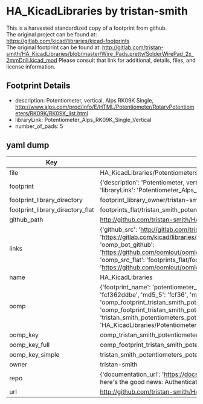# HA_KicadLibraries by tristan-smith  
This is a harvested standardized copy of a footprint from github.  
The original project can be found at:  
https://gitlab.com/kicad/libraries/kicad-footprints  
The original footprint can be found at:
http://gitlab.com/tristan-smith/HA_KicadLibraries/blob/master/Wire_Pads.pretty/SolderWirePad_2x_2mmDrill.kicad_mod
Please consult that link for additional, details, files, and license information.  
## Footprint Details
* description: Potentiometer, vertical, Alps RK09K Single, http://www.alps.com/prod/info/E/HTML/Potentiometer/RotaryPotentiometers/RK09K/RK09K_list.html  
* libraryLink: Potentiometer_Alps_RK09K_Single_Vertical  
* number_of_pads: 5  
## yaml dump  
| Key | Value |  
| --- | --- |  
| file | HA_KicadLibraries/Potentiometers.pretty/Potentiometer_Alps_RK09K_Single_Vertical.kicad_mod |  
| footprint | {'description': 'Potentiometer, vertical, Alps RK09K Single, http://www.alps.com/prod/info/E/HTML/Potentiometer/RotaryPotentiometers/RK09K/RK09K_list.html', 'libraryLink': 'Potentiometer_Alps_RK09K_Single_Vertical', 'number_of_pads': 5} |  
| footprint_library_directory | footprint_library_owner/tristan-smith_HA_KicadLibraries |  
| footprint_library_directory_flat | footprints_flat/tristan_smith_potentiometers_potentiometer_alps_rk09k_single_vertical/working |  
| github_path | http://github.com/tristan-smith/HA_KicadLibraries/blob/master/Potentiometers.pretty/Potentiometer_Alps_RK09K_Single_Vertical.kicad_mod |  
| links | {'github_src': 'http://gitlab.com/tristan-smith/HA_KicadLibraries/blob/master/Wire_Pads.pretty/SolderWirePad_2x_2mmDrill.kicad_mod', 'github_src_repo': 'https://gitlab.com/kicad/libraries/kicad-footprints', 'oomp_bot': 'footprints/tristan_smith_potentiometers_potentiometer_alps_rk09k_single_vertical/working', 'oomp_bot_github': 'https://github.com/oomlout/oomlout_oomp_footprint_bot/tree/main/footprints/tristan_smith_potentiometers_potentiometer_alps_rk09k_single_vertical/working', 'oomp_src_flat': 'footprints_flat/footprints_flat/tristan_smith_potentiometers_potentiometer_alps_rk09k_single_vertical/working', 'oomp_src_flat_github': 'https://github.com/oomlout/oomlout_oomp_footprint_src/tree/main/footprints_flat/tristan_smith_potentiometers_potentiometer_alps_rk09k_single_vertical/working'} |  
| name | HA_KicadLibraries |  
| oomp | {'footprint_name': 'potentiometer_alps_rk09k_single_vertical', 'library_name': 'potentiometers', 'md5': 'fcf362ddbe661b657bb0c3469b6abdd8', 'md5_10': 'fcf362ddbe', 'md5_5': 'fcf36', 'md5_6': 'fcf362', 'oomp_key': 'oomp_tristan_smith_potentiometers_potentiometer_alps_rk09k_single_vertical', 'oomp_key_extra': 'oomp_footprint_tristan_smith_potentiometers_potentiometer_alps_rk09k_single_vertical', 'oomp_key_full': 'oomp_footprint_tristan_smith_potentiometers_potentiometer_alps_rk09k_single_vertical_fcf362', 'oomp_key_simple': 'tristan_smith_potentiometers_potentiometer_alps_rk09k_single_vertical', 'original_filename': 'HA_KicadLibraries/Potentiometers.pretty/Potentiometer_Alps_RK09K_Single_Vertical.kicad_mod', 'owner_name': 'tristan_smith'} |  
| oomp_key | oomp_tristan_smith_potentiometers_potentiometer_alps_rk09k_single_vertical |  
| oomp_key_full | oomp_footprint_tristan_smith_potentiometers_potentiometer_alps_rk09k_single_vertical |  
| oomp_key_simple | tristan_smith_potentiometers_potentiometer_alps_rk09k_single_vertical |  
| owner | tristan-smith |  
| repo | {'documentation_url': 'https://docs.github.com/rest/overview/resources-in-the-rest-api#rate-limiting', 'message': "API rate limit exceeded for 84.66.173.59. (But here's the good news: Authenticated requests get a higher rate limit. Check out the documentation for more details.)"} |  
| url | http://github.com/tristan-smith/HA_KicadLibraries |  

